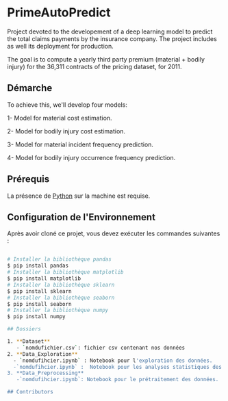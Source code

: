 # PrimeAutoPredict

Project devoted to the developement of a deep learning model to predict the total claims payments by the insurance company. The project includes as well its deployment for production.


The goal is to compute a yearly third party premium (material + bodily injury) for the 36,311 contracts of the
pricing dataset, for 2011.

## Démarche
To achieve this, we'll develop four models:

1- Model for material cost estimation.

2- Model for bodily injury cost estimation.

3- Model for material incident frequency prediction.

4- Model for bodily injury occurrence frequency prediction.

## Prérequis
La présence de [Python](https://www.python.org/) sur la machine est requise.

## Configuration de l'Environnement

Après avoir cloné ce projet, vous devez exécuter les commandes suivantes :

```bash

# Installer la bibliothèque pandas
$ pip install pandas
# Installer la bibliothèque matplotlib
$ pip install matplotlib
# Installer la bibliothèque sklearn
$ pip install sklearn
# Installer la bibliothèque seaborn
$ pip install seaborn
# Installer la bibliothèque numpy
$ pip install numpy

## Dossiers

1. **Dataset**
   - `nomdufichier.csv`: fichier csv contenant nos données
2. **Data_Exploration**
  - `nomdufihcier.ipynb` : Notebook pour l'exploration des données.
  -`nomdufihcier.ipynb` :  Notebook pour les analyses statistiques des données.
3. **Data_Preprocessing**
   -`nomdufihcier.ipynb`: Notebook pour le prétraitement des données.

## Contributors
